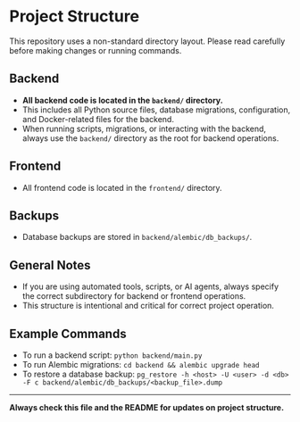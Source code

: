# Project Structure

This repository uses a non-standard directory layout. Please read carefully before making changes or running commands.

## Backend

- **All backend code is located in the `backend/` directory.**
- This includes all Python source files, database migrations, configuration, and Docker-related files for the backend.
- When running scripts, migrations, or interacting with the backend, always use the `backend/` directory as the root for backend operations.

## Frontend

- All frontend code is located in the `frontend/` directory.

## Backups

- Database backups are stored in `backend/alembic/db_backups/`.

## General Notes

- If you are using automated tools, scripts, or AI agents, always specify the correct subdirectory for backend or frontend operations.
- This structure is intentional and critical for correct project operation.

## Example Commands

- To run a backend script: `python backend/main.py`
- To run Alembic migrations: `cd backend && alembic upgrade head`
- To restore a database backup: `pg_restore -h <host> -U <user> -d <db> -F c backend/alembic/db_backups/<backup_file>.dump`

---

**Always check this file and the README for updates on project structure.**
